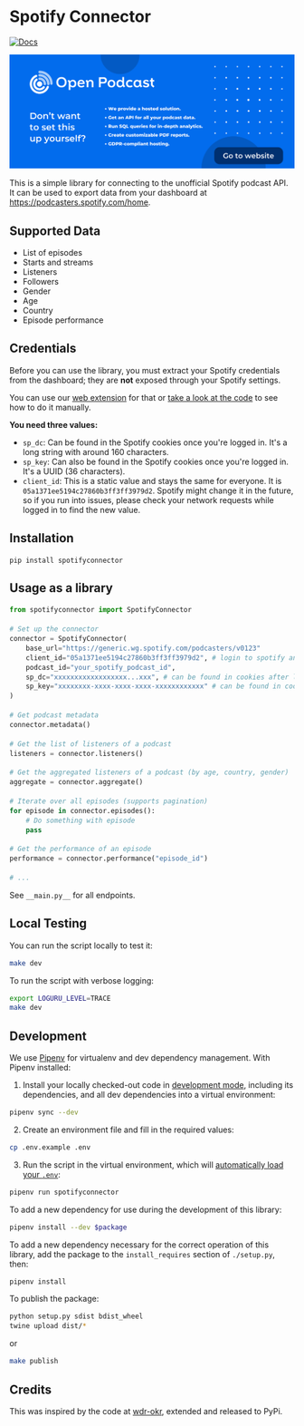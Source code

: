 # Spotify Connector

[![Docs](https://readthedocs.org/projects/spotify-connector/badge?version=latest)](https://spotify-connector.readthedocs.io)

[![OpenPodcast Banner](https://raw.githubusercontent.com/openpodcast/banner/main/openpodcast-banner.png)](https://openpodcast.app/)

This is a simple library for connecting to the unofficial Spotify podcast API.  
It can be used to export data from your dashboard at
https://podcasters.spotify.com/home.

## Supported Data

- List of episodes
- Starts and streams
- Listeners
- Followers
- Gender
- Age
- Country
- Episode performance

## Credentials

Before you can use the library, you must extract your Spotify credentials from the dashboard;
they are **not** exposed through your Spotify settings.

You can use our [web extension](https://github.com/openpodcast/web-extension) for that
or [take a look at the code](https://github.com/openpodcast/web-extension/blob/7ce0865d22bea34fcfc53eec06b25cd076aa8034/src/openpodcast.js)
to see how to do it manually.

**You need three values:**

- `sp_dc`: Can be found in the Spotify cookies once you're logged in. It's a
  long string with around 160 characters.
- `sp_key`: Can also be found in the Spotify cookies once you're logged in. It's
  a UUID (36 characters). 
- `client_id`: This is a static value and stays the same for everyone. It is
  `05a1371ee5194c27860b3ff3ff3979d2`. Spotify might change it in the future, so
  if you run into issues, please check your network requests while logged in to
  find the new value.

## Installation

```
pip install spotifyconnector
```

## Usage as a library

```python
from spotifyconnector import SpotifyConnector

# Set up the connector
connector = SpotifyConnector(
    base_url="https://generic.wg.spotify.com/podcasters/v0123"
    client_id="05a1371ee5194c27860b3ff3ff3979d2", # login to spotify and monitor connection to get this id
    podcast_id="your_spotify_podcast_id",
    sp_dc="xxxxxxxxxxxxxxxxxx...xxx", # can be found in cookies after logged in (long string)
    sp_key="xxxxxxxx-xxxx-xxxx-xxxx-xxxxxxxxxxxx" # can be found in cookies after logged in
)

# Get podcast metadata
connector.metadata()

# Get the list of listeners of a podcast
listeners = connector.listeners()

# Get the aggregated listeners of a podcast (by age, country, gender)
aggregate = connector.aggregate()

# Iterate over all episodes (supports pagination)
for episode in connector.episodes():
    # Do something with episode
    pass

# Get the performance of an episode
performance = connector.performance("episode_id")

# ...
```

See `__main.py__` for all endpoints.

## Local Testing

You can run the script locally to test it:

```sh
make dev
```

To run the script with verbose logging:

```sh
export LOGURU_LEVEL=TRACE
make dev
```

## Development

We use [Pipenv] for virtualenv and dev dependency management. With Pipenv
installed:

1. Install your locally checked-out code in [development mode], including its
   dependencies, and all dev dependencies into a virtual environment:

```sh
pipenv sync --dev
```

2. Create an environment file and fill in the required values:

```sh
cp .env.example .env
```

3. Run the script in the virtual environment, which will [automatically load
   your `.env`][env]:

```sh
pipenv run spotifyconnector
```

To add a new dependency for use during the development of this library:

```sh
pipenv install --dev $package
```

To add a new dependency necessary for the correct operation of this library, add
the package to the `install_requires` section of `./setup.py`, then:

```sh
pipenv install
```

To publish the package:

```sh
python setup.py sdist bdist_wheel
twine upload dist/*
```

or

```sh
make publish
```

## Credits

This was inspired by the code at [wdr-okr], extended and released to PyPi.

[pipenv]: https://pipenv.pypa.io/en/latest/index.html#install-pipenv-today
[development mode]: https://setuptools.pypa.io/en/latest/userguide/development_mode.html
[env]: https://pipenv.pypa.io/en/latest/advanced/#automatic-loading-of-env
[wdr-okr]: https://github.com/wdr-data/wdr-okr
